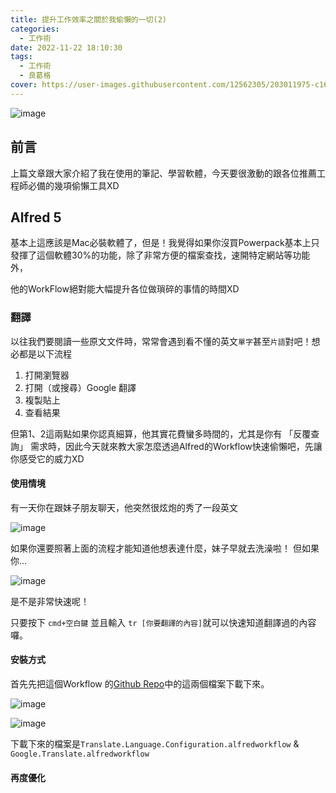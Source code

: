 ```yaml
---
title: 提升工作效率之關於我偷懶的一切(2)
categories:
  - 工作術
date: 2022-11-22 18:10:30
tags:
  - 工作術
  - 良葛格
cover: https://user-images.githubusercontent.com/12562305/203011975-c160a161-a65b-4fbc-af4f-2f7496667246.png
---
```

![image](https://user-images.githubusercontent.com/12562305/203011975-c160a161-a65b-4fbc-af4f-2f7496667246.png)


## 前言

上篇文章跟大家介紹了我在使用的筆記、學習軟體，今天要很激動的跟各位推薦工程師必備的幾項偷懶工具XD


## Alfred 5
基本上這應該是Mac必裝軟體了，但是！我覺得如果你沒買Powerpack基本上只發揮了這個軟體30%的功能，除了非常方便的檔案查找，速開特定網站等功能外，

他的WorkFlow絕對能大幅提升各位做瑣碎的事情的時間XD

### 翻譯

以往我們要閱讀一些原文文件時，常常會遇到看不懂的英文`單字`甚至`片語`對吧！想必都是以下流程
1. 打開瀏覽器
2. 打開（或搜尋）Google 翻譯
3. 複製貼上
4. 查看結果

但第1、2這兩點如果你認真細算，他其實花費蠻多時間的，尤其是你有 「反覆查詢」 需求時，因此今天就來教大家怎麼透過Alfred的Workflow快速偷懶吧，先讓你感受它的威力XD

#### 使用情境

有一天你在跟妹子朋友聊天，他突然很炫炮的秀了一段英文

![image](https://user-images.githubusercontent.com/12562305/203259340-f47e9a07-1745-48d0-bfc6-06a024ae7608.png)

如果你還要照著上面的流程才能知道他想表達什麼，妹子早就去洗澡啦！
但如果你... 

![image](https://user-images.githubusercontent.com/12562305/203259367-e1800974-6672-4d78-86e6-7fe35b31541f.png)

是不是非常快速呢！

只要按下 `cmd+空白鍵` 並且輸入 `tr [你要翻譯的內容]`就可以快速知道翻譯過的內容囉。

#### 安裝方式

首先先把這個Workflow 的[Github Repo](https://github.com/xfslove/alfred-language-configuration)中的這兩個檔案下載下來。

![image](https://user-images.githubusercontent.com/12562305/203260940-266573c4-4812-4d90-974a-bf4862a7dbea.png)

![image](https://user-images.githubusercontent.com/12562305/203260953-1f5dd1e1-94b8-4c21-b3db-f04bb5765b03.png)

下載下來的檔案是`Translate.Language.Configuration.alfredworkflow` & `Google.Translate.alfredworkflow`


#### 再度優化
